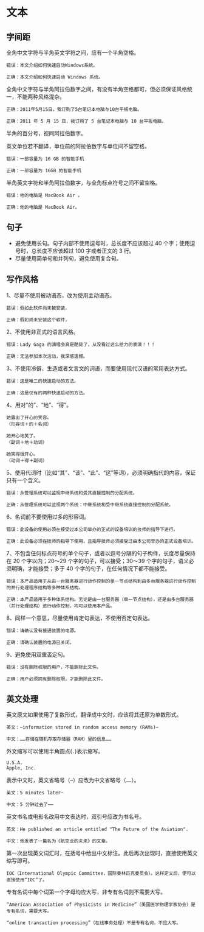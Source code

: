 # 文本

## 字间距

全角中文字符与半角英文字符之间，应有一个半角空格。

```
错误：本文介绍如何快速启动Windows系统。

正确：本文介绍如何快速启动 Windows 系统。
```

全角中文字符与半角阿拉伯数字之间，有没有半角空格都可，但必须保证风格统一，不能两种风格混杂。

```
正确：2011年5月15日，我订购了5台笔记本电脑与10台平板电脑。

正确：2011 年 5 月 15 日，我订购了 5 台笔记本电脑与 10 台平板电脑。
```

半角的百分号，视同阿拉伯数字。

英文单位若不翻译，单位前的阿拉伯数字与单位间不留空格。

```
错误：一部容量为 16 GB 的智能手机

正确：一部容量为 16GB 的智能手机
```

半角英文字符和半角阿拉伯数字，与全角标点符号之间不留空格。

```
错误：他的电脑是 MacBook Air 。

正确：他的电脑是 MacBook Air。
```

## 句子

- 避免使用长句。句子内部不使用逗号时，总长度不应该超过 40 个字；使用逗号时，总长度不应该超过 100 字或者正文的 3 行。
- 尽量使用简单句和并列句，避免使用复合句。

## 写作风格

1、尽量不使用被动语态，改为使用主动语态。

```
错误：假如此软件尚未被安装，

正确：假如尚未安装这个软件，
```

2、不使用非正式的语言风格。

```
错误：Lady Gaga 的演唱会真是酷毙了，从没看过这么给力的表演！！！

正确：无法参加本次活动，我深感遗憾。
```

3、不使用冷僻、生造或者文言文的词语，而要使用现代汉语的常用表达方式。

```
错误：这是唯二的快速启动的方法。

正确：这是仅有的两种快速启动的方法。
```

4、用对“的”、“地”、“得”。

```
她露出了开心的笑容。
（形容词＋的＋名词）

她开心地笑了。
（副词＋地＋动词）

她笑得很开心。
（动词＋得＋副词）
```

5、使用代词时（比如“其”、“该”、“此”、“这”等词），必须明确指代的内容，保证只有一个含义。

```
错误：从管理系统可以监视中继系统和受其直接控制的分配系统。

正确：从管理系统可以监视两个系统：中继系统和受中继系统直接控制的分配系统。
```

6、名词前不要使用过多的形容词。

```
错误：此设备的使用必须在接受过本公司举办的正式的设备培训的技师的指导下进行。

正确：此设备必须在技师的指导下使用，且指导技师必须接受过由本公司举办的正式设备培训。
```

7、不包含任何标点符号的单个句子，或者以逗号分隔的句子构件，长度尽量保持在 20 个字以内；20～29 个字的句子，可以接受；30～39 个字的句子，语义必须明确，才能接受；多于 40 个字的句子，在任何情况下都不能接受。

```
错误：本产品适用于从由一台服务器进行动作控制的单一节点结构到由多台服务器进行动作控制的并行处理程序结构等多种体系结构。

正确：本产品适用于多种体系结构。无论是由一台服务器（单一节点结构），还是由多台服务器（并行处理结构）进行动作控制，均可以使用本产品。
```

8、同样一个意思，尽量使用肯定句表达，不使用否定句表达。

```
错误：请确认没有接通装置的电源。

正确：请确认装置的电源已关闭。
```

9、避免使用双重否定句。

```
错误：没有删除权限的用户，不能删除此文件。

正确：用户必须拥有删除权限，才能删除此文件。
```

## 英文处理

英文原文如果使用了复数形式，翻译成中文时，应该将其还原为单数形式。

```
英文：⋯information stored in random access memory (RAMs)⋯

中文：……存储在随机存取存储器（RAM）里的信息……
```

外文缩写可以使用半角圆点(`.`)表示缩写。

```
U.S.A.
Apple, Inc.
```

表示中文时，英文省略号（`⋯`）应改为中文省略号（`……`）。

```
英文：5 minutes later⋯

中文：5 分钟过去了⋯⋯
```

英文书名或电影名改用中文表达时，双引号应改为书名号。

```
英文：He published an article entitled "The Future of the Aviation".

中文：他发表了一篇名为《航空业的未来》的文章。
```

第一次出现英文词汇时，在括号中给出中文标注。此后再次出现时，直接使用英文缩写即可。

```
IOC（International Olympic Committee，国际奥林匹克委员会）。这样定义后，便可以直接使用“IOC”了。
```

专有名词中每个词第一个字母均应大写，非专有名词则不需要大写。

```
“American Association of Physicists in Medicine”（美国医学物理学家协会）是专有名词，需要大写。

“online transaction processing”（在线事务处理）不是专有名词，不应大写。
```

